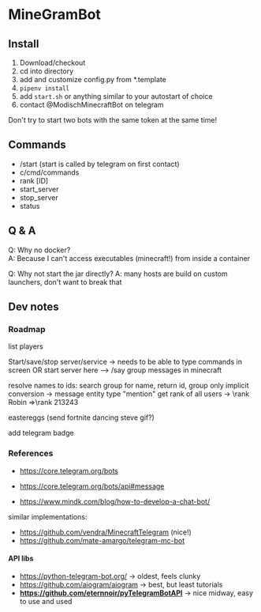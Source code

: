 # MineGramBot

## Install

1. Download/checkout
2. cd into directory
3. add and customize config.py from *.template
4. `pipenv install`
5. add `start.sh` or anything similar to your autostart of choice
6. contact @ModischMinecraftBot on telegram

Don't try to start two bots with the same token at the same time!

## Commands

- /start (start is called by telegram on first contact)
- c/cmd/commands
- rank [ID]
- start_server
- stop_server
- status

## Q & A

Q: Why no docker?  
A: Because I can't access executables (minecraft!) from inside a container

Q: Why not start the jar directly? A: many hosts are build on custom launchers, don't want to break that

## Dev notes

### Roadmap

list players

Start/save/stop server/service -> needs to be able to type commands in screen OR start server here --> /say group
messages in minecraft

resolve names to ids: search group for name, return id, group only implicit conversion -> message entity type "mention"
get rank of all users -> \rank Robin =>\rank 213243

eastereggs (send fortnite dancing steve gif?)

add telegram badge

### References

- https://core.telegram.org/bots
- https://core.telegram.org/bots/api#message

- https://www.mindk.com/blog/how-to-develop-a-chat-bot/

similar implementations:

- https://github.com/vendra/MinecraftTelegram (nice!)
- https://github.com/mate-amargo/telegram-mc-bot

#### API libs
- https://python-telegram-bot.org/ -> oldest, feels clunky
- https://github.com/aiogram/aiogram -> best, but least tutorials
- **https://github.com/eternnoir/pyTelegramBotAPI** -> nice midway, easy to use and used


